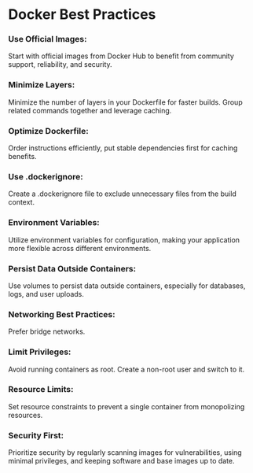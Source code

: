 # Docker Best Practices

### Use Official Images:
Start with official images from Docker Hub to benefit from community support, reliability, and security.

### Minimize Layers:
Minimize the number of layers in your Dockerfile for faster builds. Group related commands together and leverage caching.

### Optimize Dockerfile:
Order instructions efficiently, put stable dependencies first for caching benefits.

### Use .dockerignore:
Create a .dockerignore file to exclude unnecessary files from the build context.

### Environment Variables:
Utilize environment variables for configuration, making your application more flexible across different environments.

### Persist Data Outside Containers:
Use volumes to persist data outside containers, especially for databases, logs, and user uploads.

### Networking Best Practices:
Prefer bridge networks.

### Limit Privileges:
Avoid running containers as root. Create a non-root user and switch to it.

### Resource Limits:
Set resource constraints to prevent a single container from monopolizing resources.

### Security First:
Prioritize security by regularly scanning images for vulnerabilities, using minimal privileges, and keeping software and base images up to date.

